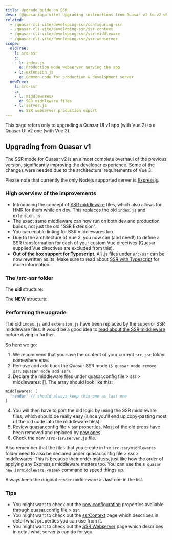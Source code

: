```yaml
---
title: Upgrade guide on SSR
desc: (@quasar/app-vite) Upgrading instructions from Quasar v1 to v2 when dealing with SSR.
related:
  - /quasar-cli-vite/developing-ssr/configuring-ssr
  - /quasar-cli-vite/developing-ssr/ssr-context
  - /quasar-cli-vite/developing-ssr/ssr-middleware
  - /quasar-cli-vite/developing-ssr/ssr-webserver
scope:
  oldTree:
    l: src-ssr
    c:
    - l: index.js
      e: Production Node webserver serving the app
    - l: extension.js
      e: Common code for production & development server
  newTree:
    l: src-ssr
    c:
    - l: middlewares/
      e: SSR middleware files
    - l: server.js
      e: SSR webserver production export
---
```


This page refers only to upgrading a Quasar UI v1 app (with Vue 2) to a Quasar UI v2 one (with Vue 3).
## Upgrading from Quasar v1

The SSR mode for Quasar v2 is an almost complete overhaul of the previous version, significantly improving the developer experience. Some of the changes were needed due to the architectural requirements of Vue 3.

Please note that currently the only Nodejs supported server is [Expressjs](https://expressjs.com/).

### High overview of the improvements

* Introducing the concept of [SSR middleware](/quasar-cli-vite/developing-ssr/ssr-middleware) files, which also allows for HMR for them while on dev. This replaces the old `index.js` and `extension.js`.
* The exact same middleware can now run on both dev and production builds, not just the old "SSR Extension".
* You can enable linting for SSR middlewares too.
* Due to the architecture of Vue 3, you now can (and need!) to define a SSR transformation for each of your custom Vue directives (Quasar supplied Vue directives are excluded from this).
* **Out of the box support for Typescript**. All .js files under `src-ssr` can be now rewritten as .ts. Make sure to read about [SSR with Typescript](/quasar-cli-vite/developing-ssr/ssr-with-typescript) for more information.

### The /src-ssr folder

The **old** structure:

<doc-tree :def="scope.oldTree" />

The **NEW** structure:

<doc-tree :def="scope.newTree" />

### Performing the upgrade

The old `index.js` and `extension.js` have been replaced by the superior SSR middleware files. It would be a good idea to [read about the SSR middleware](/quasar-cli-vite/developing-ssr/ssr-middleware) before diving in further.

So here we go:
1. We recommend that you save the content of your current `src-ssr` folder somewhere else.
2. Remove and add back the Quasar SSR mode (`$ quasar mode remove ssr`, `$quasar mode add ssr`).
3. Declare the middleware files under quasar.config file > ssr > middlewares: []. The array should look like this:
  ```js
  middlewares: [
    'render' // should always keep this one as last one
  ]
  ```
4. You will then have to port the old logic by using the SSR middleware files, which should be really easy (since you'll end up copy-pasting most of the old code into the middleware files).
5. Review quasar.config file > ssr properties. Most of the old props have been removed and replaced by [new ones](/quasar-cli-vite/developing-ssr/configuring-ssr#quasar-config-file).
6. Check the new `/src-ssr/server.js` file.

Also remember that the files that you create in the `src-ssr/middlewares` folder need to also be declared under quasar.config file > ssr > middlewares. This is because their order matters, just like how the order of applying any Expressjs middleware matters too. You can use the `$ quasar new ssrmiddleware <name>` command to speed things up.

Always keep the original `render` middleware as last one in the list.

### Tips

* You might want to check out the [new configuration](/quasar-cli-vite/developing-ssr/configuring-ssr) properties available through quasar.config file > ssr.
* You might want to check out the [ssrContext](/quasar-cli-vite/developing-ssr/ssr-context) page which describes in detail what properties you can use from it.
* You might want to check out the [SSR Webserver](/quasar-cli-vite/developing-ssr/ssr-webserver) page which describes in detail what server.js can do for you.
